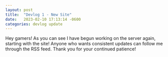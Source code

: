 ```yaml
---
layout: post
title:  "Devlog 1 - New Site"
date:   2023-02-10 17:13:14 -0600
categories: devlog update
---
```

Hey gamers! As you can see I have begun working on the server again, starting with the site! Anyone who wants consistent updates can follow me through the RSS feed. Thank you for your continued patience!

